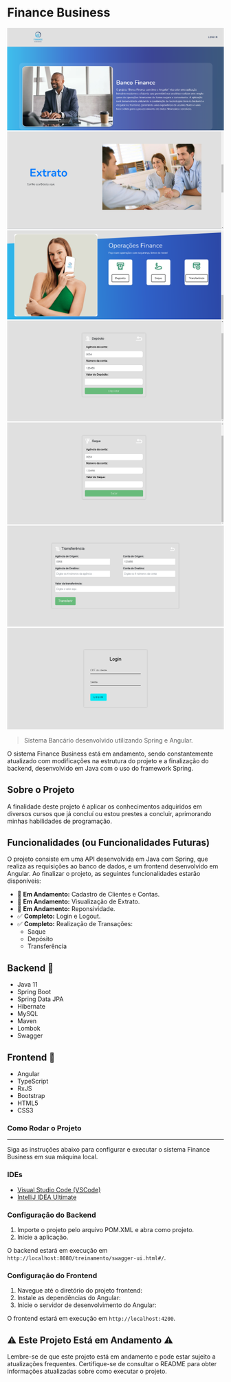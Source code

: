 # Finance Business

![Descrição da Imagem](view/view/src/assets/github/Inicio.png)
![Descrição da Imagem](view/view/src/assets/github/extrato.png)
![Descrição da Imagem](view/view/src/assets/github/operacoes.png)
![Descrição da Imagem](view/view/src/assets/github/Deposito.png)
![Descrição da Imagem](view/view/src/assets/github/Saque.png)
![Descrição da Imagem](view/view/src/assets/github/Transferencia.png)
![Descrição da Imagem](view/view/src/assets/github/Telalogin.png)

> Sistema Bancário desenvolvido utilizando Spring e Angular.

O sistema Finance Business está em andamento, sendo constantemente atualizado com modificações na estrutura do projeto e a finalização do backend, desenvolvido em Java com o uso do framework Spring.

## Sobre o Projeto

A finalidade deste projeto é aplicar os conhecimentos adquiridos em diversos cursos que já concluí ou estou prestes a concluir, aprimorando minhas habilidades de programação.

## Funcionalidades (ou Funcionalidades Futuras)

O projeto consiste em uma API desenvolvida em Java com Spring, que realiza as requisições ao banco de dados, e um frontend desenvolvido em Angular. Ao finalizar o projeto, as seguintes funcionalidades estarão disponíveis:

- 🔄 **Em Andamento:** Cadastro de Clientes e Contas.
- 🔄 **Em Andamento:** Visualização de Extrato.
- 🔄 **Em Andamento:** Reponsividade.
- ✅ **Completo:** Login e Logout.
- ✅ **Completo:** Realização de Transações:
  - Saque
  - Depósito
  - Transferência

## Backend 🚀

- Java 11
- Spring Boot
- Spring Data JPA
- Hibernate
- MySQL
- Maven
- Lombok
- Swagger

## Frontend 🚀

- Angular
- TypeScript
- RxJS
- Bootstrap
- HTML5
- CSS3

### Como Rodar o Projeto
---
Siga as instruções abaixo para configurar e executar o sistema Finance Business em sua máquina local.

### IDEs

- [Visual Studio Code (VSCode)](https://code.visualstudio.com/)
- [IntelliJ IDEA Ultimate](https://www.jetbrains.com/ide)

### Configuração do Backend

1. Importe o projeto pelo arquivo POM.XML e abra como projeto.
2. Inicie a aplicação.

O backend estará em execução em  `http://localhost:8080/treinamento/swagger-ui.html#/`.

### Configuração do Frontend

1. Navegue até o diretório do projeto frontend:
2. Instale as dependências do Angular:
3. Inicie o servidor de desenvolvimento do Angular:

O frontend estará em execução em `http://localhost:4200`.

## ⚠️ Este Projeto Está em Andamento ⚠️
Lembre-se de que este projeto está em andamento e pode estar sujeito a atualizações frequentes. Certifique-se de consultar o README para obter informações atualizadas sobre como executar o projeto.
